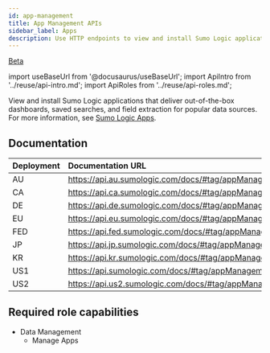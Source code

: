 ```yaml
---
id: app-management
title: App Management APIs
sidebar_label: Apps
description: Use HTTP endpoints to view and install Sumo Logic applications that deliver out-of-the-box dashboards, saved searches, and field extraction for popular data sources.
---
```


<p> <a href="/docs/beta"><span className="beta">Beta</span></a> </p>

import useBaseUrl from '@docusaurus/useBaseUrl';
import ApiIntro from '../reuse/api-intro.md';
import ApiRoles from '../reuse/api-roles.md';

View and install Sumo Logic applications that deliver out-of-the-box dashboards, saved searches, and field extraction for popular data sources. For more information, see [Sumo Logic Apps](/docs/integrations).

## Documentation

<ApiIntro/>

| Deployment | Documentation URL                                         |
|:------------|:-----------------------------------------------------------|
| AU         | https://api.au.sumologic.com/docs/#tag/appManagement  |
| CA         | https://api.ca.sumologic.com/docs/#tag/appManagement  |
| DE         | https://api.de.sumologic.com/docs/#tag/appManagement  |
| EU         | https://api.eu.sumologic.com/docs/#tag/appManagement  |
| FED        | https://api.fed.sumologic.com/docs/#tag/appManagement |
| JP         | https://api.jp.sumologic.com/docs/#tag/appManagement  |
| KR         | https://api.kr.sumologic.com/docs/#tag/appManagement  |
| US1        | https://api.sumologic.com/docs/#tag/appManagement     |
| US2        | https://api.us2.sumologic.com/docs/#tag/appManagement |

## Required role capabilities

<ApiRoles/>

* Data Management
    * Manage Apps
